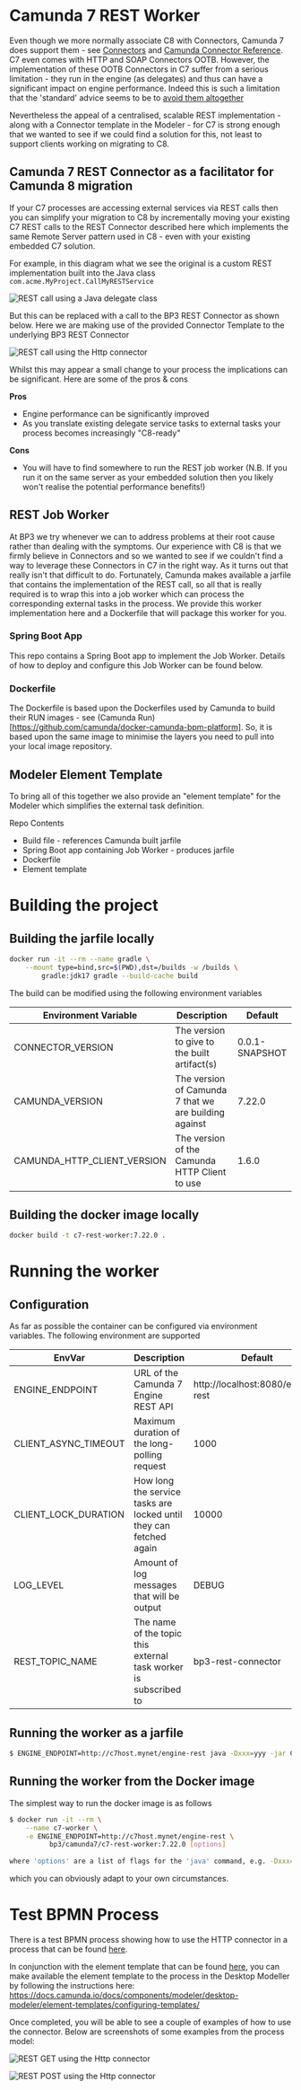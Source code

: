 # Camunda 7 REST Worker

Even though we more normally associate C8 with Connectors, Camunda 7 does support them - see
[Connectors](https://docs.camunda.org/manual/7.21/user-guide/process-engine/connectors/)
and [Camunda Connector Reference](https://docs.camunda.org/manual/7.21/reference/connect/). 
C7 even comes with HTTP and SOAP Connectors OOTB.
However, the implementation of these OOTB Connectors in C7 suffer from a serious limitation -
they run in the engine (as delegates) and thus can have a significant impact on engine performance. 
Indeed this is such a limitation that the 'standard' advice seems to be to 
[avoid them altogether](https://forum.camunda.io/t/platform-7-connectors-rest-api/44282)

Nevertheless the appeal of a centralised, scalable REST implementation - 
along with a Connector template in the Modeler - for C7
is strong enough that we wanted to see if we could find a solution for this, 
not least to support clients working on migrating to C8.

## Camunda 7 REST Connector as a facilitator for Camunda 8 migration
If your C7 processes are accessing external services via REST calls then you can simplify your
migration to C8 by incrementally moving your existing C7 REST calls to the REST Connector described
here which implements the same Remote Server pattern used in C8 -
even with your existing embedded C7 solution. 

For example, in this diagram what we see the original is a custom REST implementation built into the Java class
`com.acme.MyProject.CallMyRESTService` 

![REST call using a Java delegate class](images/delegate-rest-call.png "Java delegate REST call example")

But this can be replaced with a call to the BP3 REST Connector as shown below.
Here we are making use of the provided Connector Template to the underlying BP3 REST Connector

![REST call using the Http connector](images/connector-rest-call.png "Connector REST call example")

Whilst this may appear a small change to your process the implications can be significant. 
Here are some of the pros & cons

**Pros**
- Engine performance can be significantly improved
- As you translate existing delegate service tasks to external tasks your process becomes increasingly "C8-ready"

**Cons**
- You will have to find somewhere to run the REST job worker
(N.B. If you run it on the same server as your embedded solution then you likely won't realise the potential
performance benefits!)

## REST Job Worker
At BP3 we try whenever we can to address problems at their root cause rather than dealing with the
symptoms. Our experience with C8 is that we firmly believe in Connectors and so we wanted to see
if we couldn't find a way to leverage these Connectors in C7 in the right way. As it turns out
that really isn't that difficult to do. Fortunately, Camunda makes available a jarfile that 
contains the implementation of the REST call, so all that is really required is to wrap this
into a job worker which can process the corresponding external tasks in the process. We provide 
this worker implementation here and a Dockerfile that will package this worker for you.

### Spring Boot App
This repo contains a Spring Boot app to implement the Job Worker. 
Details of how to deploy and configure this Job Worker can be found below.

### Dockerfile
The Dockerfile is based upon the Dockerfiles used by Camunda to build their RUN images - see 
(Camunda Run)[https://github.com/camunda/docker-camunda-bpm-platform].
So, it is based upon the same image to minimise the layers you need to pull into your local image
repository.

## Modeler Element Template
To bring all of this together we also provide an "element template" for the Modeler which simplifies
the external task definition.

Repo Contents

- Build file - references Camunda built jarfile
- Spring Boot app containing Job Worker - produces jarfile
- Dockerfile
- Element template

# Building the project 
## Building the jarfile locally

```bash
docker run -it --rm --name gradle \
    --mount type=bind,src=$(PWD),dst=/builds -w /builds \
        gradle:jdk17 gradle --build-cache build
```
The build can be modified using the following environment variables

| Environment Variable        | Description                                           | Default |
|-----------------------------|-------------------------------------------------------|--------|
| CONNECTOR_VERSION           | The version to give to the built artifact(s)          | 0.0.1-SNAPSHOT |
| CAMUNDA_VERSION             | The version of Camunda 7 that we are building against | 7.22.0 |
| CAMUNDA_HTTP_CLIENT_VERSION | The version of the Camunda HTTP Client to use         | 1.6.0 |

## Building the docker image locally

```bash
docker build -t c7-rest-worker:7.22.0 .
```

# Running the worker
## Configuration
As far as possible the container can be configured via environment variables. The following environment
are supported

| EnvVar               | Description                                                        | Default                           |
|----------------------|--------------------------------------------------------------------|-----------------------------------|
| ENGINE_ENDPOINT      | URL of the Camunda 7 Engine REST API                               | http://localhost:8080/engine-rest |
| CLIENT_ASYNC_TIMEOUT | Maximum duration of the long-polling request                       | 1000                              |
| CLIENT_LOCK_DURATION | How long the service tasks are locked until they can fetched again | 10000                             |
| LOG_LEVEL            | Amount of log messages that will be output                         | DEBUG                             |
| REST_TOPIC_NAME      | The name of the topic this external task worker is subscribed to   | bp3-rest-connector                |
 

## Running the worker as a jarfile
```bash
$ ENGINE_ENDPOINT=http://c7host.mynet/engine-rest java -Dxxx=yyy -jar C7RESTConnector-<version>.jar
```

## Running the worker from the Docker image 

The simplest way to run the docker image is as follows

```bash
$ docker run -it --rm \
    --name c7-worker \
    -e ENGINE_ENDPOINT=http://c7host.mynet/engine-rest \
          bp3/camunda7/c7-rest-worker:7.22.0 [options]
          
where 'options' are a list of flags for the 'java' command, e.g. -Dxxx=yyy
```

which you can obviously adapt to your own circumstances.

# Test BPMN Process

There is a test BPMN process showing how to use the HTTP connector in a process that can be found [here](src/test/resources/bpmn/rest-worker-test.bpmn).

In conjunction with the element template that can be found [here](element-templates/bp3-rest-connector.json), you can make available the element template to the process in the Desktop Modeller by following the instructions here: https://docs.camunda.io/docs/components/modeler/desktop-modeler/element-templates/configuring-templates/

Once completed, you will be able to see a couple of examples of how to use the connector. Below are screenshots of some examples from the process model:

![REST GET using the Http connector](images/template-config-example-1.png "REST GET using the Http connector")

![REST POST using the Http connector](images/template-config-example-2.png "REST POST using the Http connector")